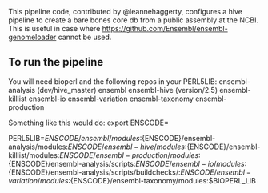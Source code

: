 
This pipeline code, contributed by @leannehaggerty, configures a hive pipeline to create a bare bones core db from a public assembly at the NCBI. This is useful in case where https://github.com/Ensembl/ensembl-genomeloader cannot be used.

## To run the pipeline 

You will need bioperl and the following repos in your PERL5LIB:
ensembl-analysis (dev/hive_master)
ensembl 
ensembl-hive (version/2.5)
ensembl-killlist 
ensembl-io 
ensembl-variation 
ensembl-taxonomy
ensembl-production

Something like this would do:
export ENSCODE=

PERL5LIB=${ENSCODE}/ensembl/modules:${ENSCODE}/ensembl-analysis/modules:${ENSCODE}/ensembl-hive/modules:${ENSCODE}/ensembl-killlist/modules:${ENSCODE}/ensembl-production/modules:${ENSCODE}/ensembl-analysis/scripts:${ENSCODE}/ensembl-io/modules:${ENSCODE}/ensembl-analysis/scripts/buildchecks/:${ENSCODE}/ensembl-variation/modules:${ENSCODE}/ensembl-taxonomy/modules:$BIOPERL_LIB

